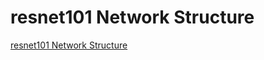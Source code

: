 # resnet101 Network Structure
[resnet101 Network Structure](https://aiwithcloud.com/2022/09/16/resnet101_network_structure/)